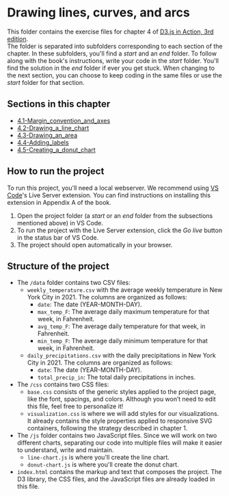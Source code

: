 # Drawing lines, curves, and arcs
This folder contains the exercise files for chapter 4 of [D3.js in Action, 3rd edition](https://www.manning.com/books/d3js-in-action-third-edition).
</br>
The folder is separated into subfolders corresponding to each section of the chapter. In these subfolders, you'll find a *start* and an *end* folder. To follow along with the book's instructions, write your code in the *start* folder. You'll find the solution in the *end* folder if ever you get stuck.
When changing to the next section, you can choose to keep coding in the same files or use the *start* folder for that section.

## Sections in this chapter
* [4.1-Margin_convention_and_axes](https://github.com/d3js-in-action-third-edition/code-files/tree/main/chapter_04/4.1-Margin_convention_and_axes)
* [4.2-Drawing_a_line_chart](https://github.com/d3js-in-action-third-edition/code-files/tree/main/chapter_04/4.2-Drawing_a_line_chart)
* [4.3-Drawing_an_area](https://github.com/d3js-in-action-third-edition/code-files/tree/main/chapter_04/4.3-Drawing_an_area)
* [4.4-Adding_labels](https://github.com/d3js-in-action-third-edition/code-files/tree/main/chapter_04/4.4-Adding_labels)
* [4.5-Creating_a_donut_chart](https://github.com/d3js-in-action-third-edition/code-files/tree/main/chapter_04/4.5-Creating_a_donut_chart)

## How to run the project
To run this project, you'll need a local webserver. We recommend using [VS Code](https://code.visualstudio.com/)'s Live Server extension. You can find instructions on installing this extension in Appendix A of the book.
1. Open the project folder (a *start* or an *end* folder from the subsections mentioned above) in VS Code.
2. To run the project with the Live Server extension, click the *Go live* button in the status bar of VS Code.
3. The project should open automatically in your browser.

## Structure of the project
* The `/data` folder contains two CSV files:
    * `weekly_temperature.csv` with the average weekly temperature in New York City in 2021. The columns are organized as follows:
        * `date`: The date (YEAR-MONTH-DAY).
        * `max_temp_F`: The average daily maximum temperature for that week, in Fahrenheit.
        * `avg_temp_F`: The average daily temperature for that week, in Fahrenheit.
        * `min_temp_F`: The average daily minimum temperature for that week, in Fahrenheit.
    * `daily_precipitations.csv` with the daily precipitations in New York City in 2021. The columns are organized as follows:
        * `date`: The date (YEAR-MONTH-DAY).
        * `total_precip_in`: The total daily precipitations in inches.
* The `/css` contains two CSS files:
    * `base.css` consists of the generic styles applied to the project page, like the font, spacings, and colors. Although you won’t need to edit this file, feel free to personalize it!
    * `visualization.css` is where we will add styles for our visualizations. It already contains the style properties applied to responsive SVG containers, following the strategy described in chapter 1.
* The `/js` folder contains two JavaScript files. Since we will work on two different charts, separating our code into multiple files will make it easier to understand, write and maintain.
    * `line-chart.js` is where you'll create the line chart.
    * `donut-chart.js` is where you'll create the donut chart.
* `index.html` contains the markup and text that composes the project. The D3 library, the CSS files, and the JavaScript files are already loaded in this file.